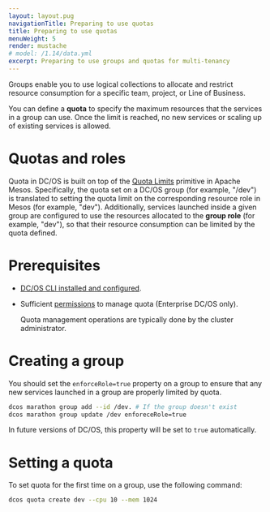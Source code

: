 ```yaml
---
layout: layout.pug
navigationTitle: Preparing to use quotas
title: Preparing to use quotas
menuWeight: 5
render: mustache
# model: /1.14/data.yml
excerpt: Preparing to use groups and quotas for multi-tenancy
---
```

Groups enable you to use logical collections to allocate and restrict resource consumption for a specific team, project, or Line of Business.

You can define a **quota** to specify the maximum resources that the services in a group can use.
Once the limit is reached, no new services or scaling up of existing services is allowed.

# Quotas and roles

Quota in DC/OS is built on top of the [Quota Limits](https://mesos.apache.org/documentation/latest/quota/) primitive in Apache Mesos.
Specifically, the quota set on a DC/OS group (for example, "/dev") is translated to setting the quota limit on the corresponding resource role in Mesos (for example, "dev").
Additionally, services launched inside a given group are configured to use the resources allocated to the **group role** (for example, "dev"), so that their resource consumption can be limited by the quota defined.

# Prerequisites

* [DC/OS CLI installed and configured](/1.14/cli/).
* Sufficient [permissions](/1.14/security/ent/perms-reference) to manage quota (Enterprise DC/OS only).

    Quota management operations are typically done by the cluster administrator.

# Creating a group

You should set the `enforceRole=true` property on a group to ensure that any new services launched in a group are properly limited by quota.

```bash
dcos marathon group add --id /dev. # If the group doesn't exist
dcos marathon group update /dev enforeceRole=true
```

In future versions of DC/OS, this property will be set to `true` automatically.

# Setting a quota

To set quota for the first time on a group, use the following command:

```bash
dcos quota create dev --cpu 10 --mem 1024
```